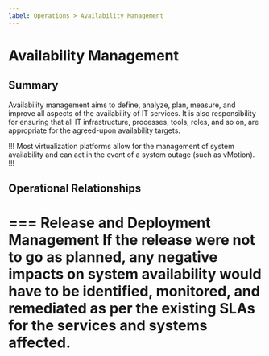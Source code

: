 ```yaml
---
label: Operations > Availability Management
---
```


# Availability Management

## Summary

Availability management aims to define, analyze, plan, measure, and improve all aspects of the availability of IT services. It is also responsibility for ensuring that all IT infrastructure, processes, tools, roles, and so on, are appropriate for the agreed-upon availability targets.

!!!
Most virtualization platforms allow for the management of system availability and can act in the event of a system outage (such as vMotion).
!!!

## Operational Relationships

=== Release and Deployment Management
If the release were not to go as planned, any negative impacts on system availability would have to be identified, monitored, and remediated as per the existing SLAs for the services and systems affected.
===
